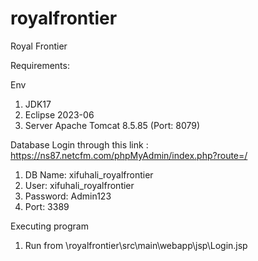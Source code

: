 # royalfrontier
Royal Frontier

Requirements:

Env
1. JDK17
2. Eclipse 2023-06
3. Server Apache Tomcat 8.5.85 (Port: 8079)

Database
Login through this link : 
https://ns87.netcfm.com/phpMyAdmin/index.php?route=/
1. DB Name: xifuhali_royalfrontier
2. User: xifuhali_royalfrontier
3. Password: Admin123
4. Port: 3389

Executing program
1. Run from \royalfrontier\src\main\webapp\jsp\Login.jsp





